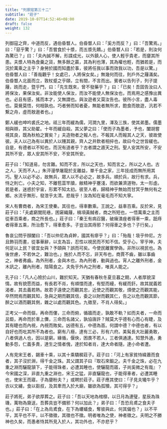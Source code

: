 ```yaml
---
title: "列禦寇第三十二"
subtitle: "莊子"
date: 2019-10-07T14:52:46+08:00
draft: false
weight: 132
---
```




列御寇之齊，中道而反，遇伯昏瞀人。伯昏瞀人曰：「<span class="text-secondary">奚方而反？</span>」曰：「<span class="text-secondary">吾驚焉。</span>」曰：「<span class="text-secondary">惡乎驚？</span>」曰：「<span class="text-secondary">吾嘗食於十漿，而五漿先饋。</span>」伯昏瞀人曰：「<span class="text-secondary">若是，則汝何為驚已？</span>」曰：「<span class="text-secondary">夫內誠不解，形諜成光，以外鎮人心，使人輕乎貴老，而齏其所患。夫漿人特為食羹之貨，無多餘之贏，其為利也薄，其為權也輕，而猶若是，而況於萬乘之主乎？身勞於國而知盡於事，彼將任我以事而效我以功，吾是以驚。</span>」伯昏瞀人曰：「<span class="text-secondary">善哉觀乎！女處已，人將保女矣。</span>」無幾何而往，則戶外之屨滿矣。伯昏瞀人北面而立，敦杖蹙之乎頤，立有間，不言而出。賓者以告列子，列子提屨，跣而走，暨乎門，曰：「<span class="text-secondary">先生既來，曾不發藥乎？</span>」曰：「<span class="text-secondary">已矣！吾固告汝曰人將保汝，果保汝矣。非汝能使人保汝，而汝不能使人無保汝也，而焉用之感豫出異也。必且有感，搖而本才，又無謂也。與汝遊者又莫汝告也。彼所小言，盡人毒也。莫覺莫悟，何相孰也。巧者勞而知者憂，無能者無所求，飽食而敖遊，汎若不繫之舟，虛而敖遨者也。</span>」



鄭人緩也呻吟裘氏之地。祗三年而緩為儒，河潤九里，澤及三族，使其弟墨。儒墨相與辯，其父助翟。十年而緩自殺。其父夢之曰：「<span class="text-secondary">使而子為墨者，予也，闔胡嘗視其良，既為秋柏之實矣？</span>」夫造物者之報人也，不報其人而報其人之天，彼故使彼。夫人以己為有以異於人以賤其親，齊人之井飲者相捽也，故曰今之世皆緩也。自是，有德者以不知也，而況有道者乎？古者謂之遁天之刑。聖人安其所安，不安其所不安，眾人安其所不安，不安其所安。



莊子曰：「<span class="text-secondary">知道易，勿言難。知而不言，所以之天也，知而言之，所以之人也。古之人，天而不人。</span>」朱泙漫學屠龍於支離益，單千金之家，三年技成而無所用其巧。聖人以必不必，故無兵，眾人以不必必之，故多兵。順於兵，故行有求。兵，恃之則亡。小夫之知，不離苞苴竿牘，敝精神乎蹇淺，而欲兼濟道物，太一形虛。若是者，迷惑於宇宙，形累不知太初。彼至人者，歸精神乎無始而甘冥乎無何有之鄉。水流乎無形，發泄乎太清。悲哉乎！汝為知在毫毛而不知大寧。



宋人有曹商者，為宋王使秦。其往也，得車數乘。王說之，益車百乘。反於宋，見莊子曰：「<span class="text-secondary">夫處窮閭阨巷，困窘織屨，槁項黃馘者，商之所短也，一悟萬乘之主而從車百乘者，商之所長也。</span>」莊子曰：「<span class="text-secondary">秦王有病召醫，破癕潰痤者得車一乘，舐痔者得車五乘，所治愈下，得車愈多。子豈治其痔邪？何得車之多也？子行矣。</span>」



魯哀公問乎顏闔曰：「<span class="text-secondary">吾以仲尼為貞幹，國其有瘳乎？</span>」曰：「<span class="text-secondary">殆哉！圾乎仲尼。方且飾羽而畫，從事華辭，以支為旨，忍性以視民而不知不信。受乎心，宰乎神，夫何足以上民？彼宜女與？予頤與？誤而可矣。今使民離實學偽，非所以視民也。為後世慮，不若休之，難治也。</span>」施於人而不忘，非天布也，商賈不齒，雖以事齒之，神者弗齒。為外刑者，金與木也，為內刑者，動與過也。宵人之離外刑者，金木訊之，離內刑者，陰陽食之。夫免乎外內之刑者，唯真人能之。



孔子曰：「<span class="text-secondary">凡人心險於山川，難於知天。天猶有春秋冬夏旦暮之期，人者厚貌深情。故有貌愿而益，有長若不肖，有順懁而達，有堅而縵，有緩而釬。故其就義若渴者，其去義若熱。故君子遠使之而觀其忠，近使之而觀其敬，煩使之而觀其能，卒然問焉而觀其知，急與之期而觀其信，委之以財而觀其仁，告之以危而觀其節，醉之以酒而觀其側，雜之以處而觀其色。九徵至，不肖人得矣。</span>」



正考父一命而傴，再命而僂，三命而俯，循牆而走，孰敢不軌？如而夫者，一命而呂鉅，再命而於車上儛，三命而名諸父，孰協唐許？賊莫大乎德有心而心有睫，及其有睫也而內視，內視而敗矣。凶德有五，中德為首。何謂中德？中德也者，有以自好也而吡其所不為者也。窮有八極，達有三必，形有六府。美髯長大壯麗勇敢，八者俱過人也，因以是窮。緣循，偃佒，困畏不若人，三者俱通達。知慧外通，勇動多怨，仁義多責，達生之情者傀，達於知者肖，達大命者隨，達小命者遭。



人有見宋王者，錫車十乘，以其十乘驕穉莊子。莊子曰：「<span class="text-secondary">河上有家貧恃緯蕭而食者，其子沒於淵，得千金之珠。其父謂其子曰『取石來鍛之。夫千金之珠，必在九重之淵而驪龍頷下，子能得珠者，必遭其睡也，使驪龍而寤，子尚奚微之有哉』？今宋國之深，非直九重之淵也，宋王之猛，非直驪龍也，子能得車者，必遭其睡也，使宋王而寤，子為齏粉夫？</span>」或聘於莊子。莊子應其使曰：「<span class="text-secondary">子見夫犧牛乎？衣以文繡，食以芻叔，及其牽而入於大廟，雖欲為孤犢，其可得乎？</span>」



莊子將死，弟子欲厚葬之。莊子曰：「<span class="text-secondary">吾以天地為棺槨，以日月為連璧，星辰為珠璣，萬物為齎送，吾葬具豈不備邪？何以加此？</span>」弟子曰：「<span class="text-secondary">吾恐烏鳶之食夫子也。</span>」莊子曰：「<span class="text-secondary">在上為烏鳶食，在下為螻蟻食，奪彼與此，何其偏也？</span>」以不平平，其平也不平，以不徵徵，其徵也不徵。明者唯為之使，神者徵之。夫明之不勝神也久矣，而愚者恃其所見入於人，其功外也，不亦悲乎？